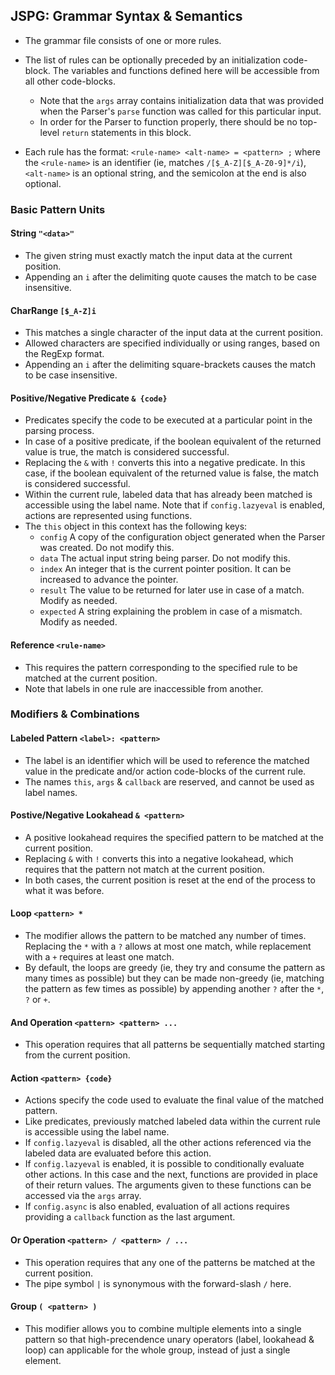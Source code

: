 
## JSPG: Grammar Syntax & Semantics

* The grammar file consists of one or more rules.

* The list of rules can be optionally preceded by an initialization code-block. The variables and functions defined here will be accessible from all other code-blocks.
	* Note that the `args` array contains initialization data that was provided when the Parser's `parse` function was called for this particular input.
	* In order for the Parser to function properly, there should be no top-level `return` statements in this block.

* Each rule has the format: `<rule-name> <alt-name> = <pattern> ;` where the `<rule-name>` is an identifier (ie, matches `/[$_A-Z][$_A-Z0-9]*/i`), `<alt-name>` is an optional string, and the semicolon at the end is also optional.


### Basic Pattern Units

#### String `"<data>"`

* The given string must exactly match the input data at the current position.
* Appending an `i` after the delimiting quote causes the match to be case insensitive.

#### CharRange `[$_A-Z]i`

* This matches a single character of the input data at the current position.
* Allowed characters are specified individually or using ranges, based on the RegExp format.
* Appending an `i` after the delimiting square-brackets causes the match to be case insensitive.

#### Positive/Negative Predicate `& {code}`

* Predicates specify the code to be executed at a particular point in the parsing process.
* In case of a positive predicate, if the boolean equivalent of the returned value is true, the match is considered successful.
* Replacing the `&` with `!` converts this into a negative predicate. In this case, if the boolean equivalent of the returned value is false, the match is considered successful.
* Within the current rule, labeled data that has already been matched is accessible using the label name. Note that if `config.lazyeval` is enabled, actions are represented using functions.
* The `this` object in this context has the following keys:
	* `config` A copy of the configuration object generated when the Parser was created. Do not modify this.
	* `data` The actual input string being parser. Do not modify this.
	* `index` An integer that is the current pointer position. It can be increased to advance the pointer.
	* `result` The value to be returned for later use in case of a match. Modify as needed.
	* `expected` A string explaining the problem in case of a mismatch. Modify as needed.

#### Reference `<rule-name>`

* This requires the pattern corresponding to the specified rule to be matched at the current position.
* Note that labels in one rule are inaccessible from another.


### Modifiers & Combinations

#### Labeled Pattern `<label>: <pattern>`

* The label is an identifier which will be used to reference the matched value in the predicate and/or action code-blocks of the current rule.
* The names `this`, `args` & `callback` are reserved, and cannot be used as label names.

#### Postive/Negative Lookahead `& <pattern>`

* A positive lookahead requires the specified pattern to be matched at the current position.
* Replacing `&` with `!` converts this into a negative lookahead, which requires that the pattern not match at the current position.
* In both cases, the current position is reset at the end of the process to what it was before.

#### Loop `<pattern> *`

* The modifier allows the pattern to be matched any number of times. Replacing the `*` with a `?` allows at most one match, while replacement with a `+` requires at least one match.
* By default, the loops are greedy (ie, they try and consume the pattern as many times as possible) but they can be made non-greedy (ie, matching the pattern as few times as possible) by appending another `?` after the `*`, `?` or `+`.

#### And Operation `<pattern> <pattern> ...`

* This operation requires that all patterns be sequentially matched starting from the current position.

#### Action `<pattern> {code}`

* Actions specify the code used to evaluate the final value of the matched pattern.
* Like predicates, previously matched labeled data within the current rule is accessible using the label name.
* If `config.lazyeval` is disabled, all the other actions referenced via the labeled data are evaluated before this action.
* If `config.lazyeval` is enabled, it is possible to conditionally evaluate other actions. In this case and the next, functions are provided in place of their return values. The arguments given to these functions can be accessed via the `args` array.
* If `config.async` is also enabled, evaluation of all actions requires providing a `callback` function as the last argument.

#### Or Operation `<pattern> / <pattern> / ...`

* This operation requires that any one of the patterns be matched at the current position.
* The pipe symbol `|` is synonymous with the forward-slash `/` here.

#### Group `( <pattern> )`

* This modifier allows you to combine multiple elements into a single pattern so that high-precendence unary operators (label, lookahead & loop) can applicable for the whole group, instead of just a single element.
